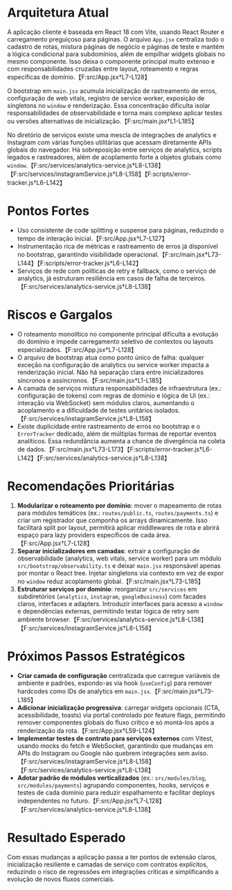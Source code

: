 # Arquitetura Atual

A aplicação cliente é baseada em React 18 com Vite, usando React Router e carregamento preguiçoso para páginas. O arquivo `App.jsx` centraliza todo o cadastro de rotas, mistura páginas de negócio e páginas de teste e mantém a lógica condicional para subdomínios, além de empilhar widgets globais no mesmo componente. Isso deixa o componente principal muito extenso e com responsabilidades cruzadas entre layout, roteamento e regras específicas de domínio.【F:src/App.jsx†L7-L128】

O bootstrap em `main.jsx` acumula inicialização de rastreamento de erros, configuração de web vitals, registro de service worker, exposição de singletons no `window` e renderização. Essa concentração dificulta isolar responsabilidades de observabilidade e torna mais complexo aplicar testes ou versões alternativas de inicialização.【F:src/main.jsx†L1-L185】

No diretório de serviços existe uma mescla de integrações de analytics e Instagram com várias funções utilitárias que acessam diretamente APIs globais do navegador. Há sobreposição entre serviços de analytics, scripts legados e rastreadores, além de acoplamento forte a objetos globais como `window`.【F:src/services/analytics-service.js†L8-L138】【F:src/services/instagramService.js†L8-L158】【F:scripts/error-tracker.js†L6-L142】

# Pontos Fortes

- Uso consistente de code splitting e suspense para páginas, reduzindo o tempo de interação inicial.【F:src/App.jsx†L7-L127】
- Instrumentação rica de métricas e rastreamento de erros já disponível no bootstrap, garantindo visibilidade operacional.【F:src/main.jsx†L73-L144】【F:scripts/error-tracker.js†L6-L142】
- Serviços de rede com políticas de retry e fallback, como o serviço de analytics, já estruturam resiliência em casos de falha de terceiros.【F:src/services/analytics-service.js†L8-L138】

# Riscos e Gargalos

- O roteamento monolítico no componente principal dificulta a evolução do domínio e impede carregamento seletivo de contextos ou layouts especializados.【F:src/App.jsx†L7-L128】
- O arquivo de bootstrap atua como ponto único de falha: qualquer exceção na configuração de analytics ou service worker impacta a renderização inicial. Não há separação clara entre inicializadores síncronos e assíncronos.【F:src/main.jsx†L1-L185】
- A camada de serviços mistura responsabilidades de infraestrutura (ex.: configuração de tokens) com regras de domínio e lógica de UI (ex.: interação via WebSocket) sem módulos claros, aumentando o acoplamento e a dificuldade de testes unitários isolados.【F:src/services/instagramService.js†L8-L158】
- Existe duplicidade entre rastreamento de erros no bootstrap e o `ErrorTracker` dedicado, além de múltiplas formas de reportar eventos analíticos. Essa redundância aumenta a chance de divergência na coleta de dados.【F:src/main.jsx†L73-L173】【F:scripts/error-tracker.js†L6-L142】【F:src/services/analytics-service.js†L8-L138】

# Recomendações Prioritárias

1. **Modularizar o roteamento por domínio**: mover o mapeamento de rotas para módulos temáticos (ex.: `routes/public.ts`, `routes/payments.ts`) e criar um registrador que componha os arrays dinamicamente. Isso facilitará split por layout, permitirá aplicar middlewares de rota e abrirá espaço para lazy providers específicos de cada área.【F:src/App.jsx†L7-L128】
2. **Separar inicializadores em camadas**: extrair a configuração de observabilidade (analytics, web vitals, service worker) para um módulo `src/bootstrap/observability.ts` e deixar `main.jsx` responsável apenas por montar o React tree. Injetar singletons via contexto em vez de expor no `window` reduz acoplamento global.【F:src/main.jsx†L73-L185】
3. **Estruturar serviços por domínio**: reorganizar `src/services` em subdiretórios (`analytics`, `instagram`, `googleBusiness`) com facades claros, interfaces e adapters. Introduzir interfaces para acesso a `window` e dependências externas, permitindo testar lógica de retry sem ambiente browser.【F:src/services/analytics-service.js†L8-L138】【F:src/services/instagramService.js†L8-L158】

# Próximos Passos Estratégicos

- **Criar camada de configuração** centralizada que carregue variáveis de ambiente e padrões, expondo-as via hook (`useConfig`) para remover hardcodes como IDs de analytics em `main.jsx`.【F:src/main.jsx†L73-L185】
- **Adicionar inicialização progressiva**: carregar widgets opcionais (CTA, acessibilidade, toasts) via portal controlado por feature flags, permitindo remover componentes globais do fluxo crítico e só montá-los após a renderização da rota.【F:src/App.jsx†L59-L124】
- **Implementar testes de contrato para serviços externos** com Vitest, usando mocks do fetch e WebSocket, garantindo que mudanças em APIs do Instagram ou Google não quebrem integrações sem aviso.【F:src/services/instagramService.js†L8-L158】【F:src/services/analytics-service.js†L8-L138】
- **Adotar padrão de módulos verticalizados** (ex.: `src/modules/blog`, `src/modules/payments`) agrupando componentes, hooks, serviços e testes de cada domínio para reduzir espalhamento e facilitar deploys independentes no futuro.【F:src/App.jsx†L7-L128】【F:src/services/analytics-service.js†L8-L138】

# Resultado Esperado

Com essas mudanças a aplicação passa a ter pontos de extensão claros, inicialização resiliente e camadas de serviço com contratos explícitos, reduzindo o risco de regressões em integrações críticas e simplificando a evolução de novos fluxos comerciais.
